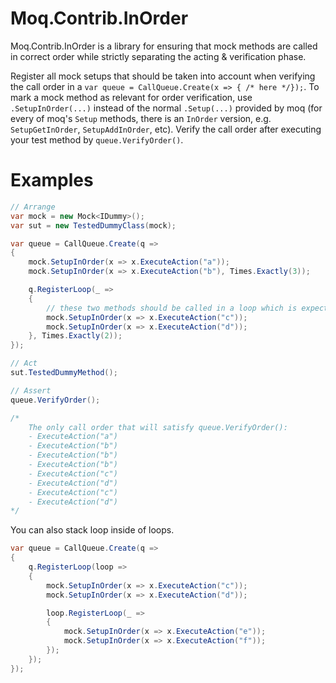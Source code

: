 # Moq.Contrib.InOrder

Moq.Contrib.InOrder is a library for ensuring that mock methods are called in correct order while strictly separating the acting & verification phase.

Register all mock setups that should be taken into account when verifying the call order in a `var queue = CallQueue.Create(x => { /* here */});`. To mark a mock method as relevant for order verification, use `.SetupInOrder(...)` instead of the normal `.Setup(...)` provided by moq (for every of moq's `Setup` methods, there is an `InOrder` version, e.g. `SetupGetInOrder`, `SetupAddInOrder`, etc).
Verify the call order after executing your test method by `queue.VerifyOrder()`.

# Examples

``` c#
// Arrange
var mock = new Mock<IDummy>();
var sut = new TestedDummyClass(mock);

var queue = CallQueue.Create(q =>
{
    mock.SetupInOrder(x => x.ExecuteAction("a"));
    mock.SetupInOrder(x => x.ExecuteAction("b"), Times.Exactly(3));

    q.RegisterLoop(_ =>
    {
        // these two methods should be called in a loop which is expected to execute twice
        mock.SetupInOrder(x => x.ExecuteAction("c"));
        mock.SetupInOrder(x => x.ExecuteAction("d"));
    }, Times.Exactly(2));
});

// Act
sut.TestedDummyMethod();

// Assert
queue.VerifyOrder();

/*
    The only call order that will satisfy queue.VerifyOrder():
    - ExecuteAction("a")
    - ExecuteAction("b")
    - ExecuteAction("b")
    - ExecuteAction("b")
    - ExecuteAction("c")
    - ExecuteAction("d")
    - ExecuteAction("c")
    - ExecuteAction("d")
*/
```

You can also stack loop inside of loops.

```c#
var queue = CallQueue.Create(q =>
{
    q.RegisterLoop(loop =>
    {
        mock.SetupInOrder(x => x.ExecuteAction("c"));
        mock.SetupInOrder(x => x.ExecuteAction("d"));

        loop.RegisterLoop(_ =>
        {
            mock.SetupInOrder(x => x.ExecuteAction("e"));
            mock.SetupInOrder(x => x.ExecuteAction("f"));
        });
    });
});
```
